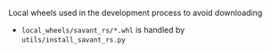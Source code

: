 Local wheels used in the development process to avoid downloading

* `local_wheels/savant_rs/*.whl` is handled by `utils/install_savant_rs.py`